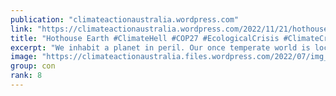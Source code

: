 ```yaml
---
publication: "climateactionaustralia.wordpress.com"
link: "https://climateactionaustralia.wordpress.com/2022/11/21/hothouse-earth-climatehell-cop27-ecologicalcrisis-climatecrisis-economiccrisis-tellthetruth-auspol/"
title: "Hothouse Earth #ClimateHell #COP27 #EcologicalCrisis #ClimateCrisis #EconomicCrisis #TellTheTruth #auspol"
excerpt: "We inhabit a planet in peril. Our once temperate world is locked on course to become a hothouse entirely of our own making. Hothouse Earth: an Inhabitant’s Guide provides a post-COP26 perspec…"
image: "https://climateactionaustralia.files.wordpress.com/2022/07/img_1376.jpg"
group: con
rank: 8
---
```

